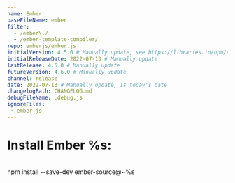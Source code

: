 ```yaml
---
name: Ember
baseFileName: ember
filter:
  - /ember\./
  - /ember-template-compiler/
repo: emberjs/ember.js
initialVersion: 4.5.0 # Manually update, see https://libraries.io/npm/ember-source throughout
initialReleaseDate: 2022-07-13 # Manually update
lastRelease: 4.5.0 # Manually update
futureVersion: 4.6.0 # Manually update
channel: release
date: 2022-07-13 # Manually update, is today's date
changelogPath: CHANGELOG.md
debugFileName: .debug.js
ignoreFiles:
 - ember.js
---
```

# Install Ember %s:
<br>
npm install --save-dev ember-source@~%s
